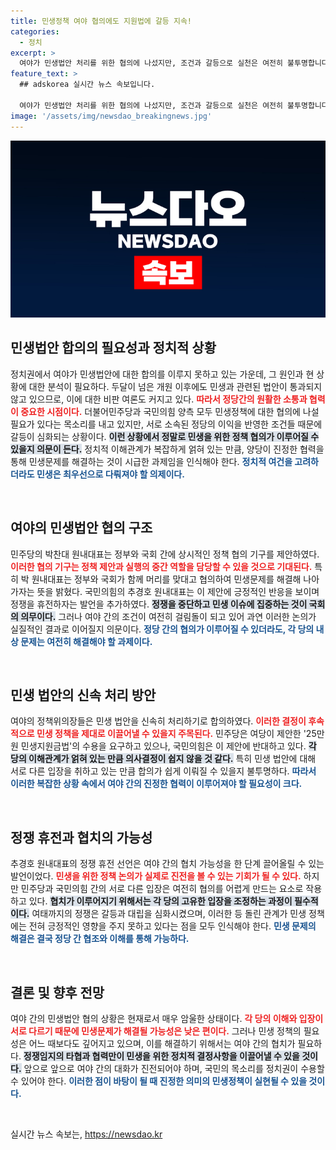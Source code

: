 ```yaml
---
title: 민생정책 여야 협의에도 지원법에 갈등 지속!
categories:
  - 정치
excerpt: >
  여야가 민생법안 처리를 위한 협의에 나섰지만, 조건과 갈등으로 실천은 여전히 불투명합니다. 민주당과 국민의힘의 상반된 입장 속에 민생 지원도 감감무소식! 정치권의 진짜 의도는 무엇일까요? 클릭해서 확인하세요!
feature_text: >
  ## adskorea 실시간 뉴스 속보입니다.

  여야가 민생법안 처리를 위한 협의에 나섰지만, 조건과 갈등으로 실천은 여전히 불투명합니다. 민주당과 국민의힘의 상반된 입장 속에 민생 지원도 감감무소식! 정치권의 진짜 의도는 무엇일까요? 클릭해서 확인하세요!
image: '/assets/img/newsdao_breakingnews.jpg'
---
```


<p><img src="/assets/img/newsdao_breakingnews.jpg" alt="adskorea 속보" /></p>

<h2 data-ke-size="size26">민생법안 합의의 필요성과 정치적 상황</h2>

<p data-ke-size="size16">정치권에서 여야가 민생법안에 대한 합의를 이루지 못하고 있는 가운데, 그 원인과 현 상황에 대한 분석이 필요하다. 두달이 넘은 개원 이후에도 민생과 관련된 법안이 통과되지 않고 있으므로, 이에 대한 비판 여론도 커지고 있다. <b><span style="color: #ee2323;">따라서 정당간의 원활한 소통과 협력이 중요한 시점이다.</span></b> 더불어민주당과 국민의힘 양측 모두 민생정책에 대한 협의에 나설 필요가 있다는 목소리를 내고 있지만, 서로 소속된 정당의 이익을 반영한 조건들 때문에 갈등이 심화되는 상황이다. <b><span style="background-color: #21538527;">이런 상황에서 정말로 민생을 위한 정책 협의가 이루어질 수 있을지 의문이 든다.</span></b> 정치적 이해관계가 복잡하게 얽혀 있는 만큼, 양당이 진정한 협력을 통해 민생문제를 해결하는 것이 시급한 과제임을 인식해야 한다. <b><span style="color: #1a5490;">정치적 여건을 고려하더라도 민생은 최우선으로 다뤄져야 할 의제이다.</span></b></p>

<p data-ke-size="size16">&nbsp;</p>

<h2 data-ke-size="size26">여야의 민생법안 협의 구조</h2>

<p data-ke-size="size16">민주당의 박찬대 원내대표는 정부와 국회 간에 상시적인 정책 협의 기구를 제안하였다. <b><span style="color: #ee2323;">이러한 협의 기구는 정책 제안과 실행의 중간 역할을 담당할 수 있을 것으로 기대된다.</span></b> 특히 박 원내대표는 정부와 국회가 함께 머리를 맞대고 협의하여 민생문제를 해결해 나아가자는 뜻을 밝혔다. 국민의힘의 추경호 원내대표는 이 제안에 긍정적인 반응을 보이며 정쟁을 휴전하자는 발언을 추가하였다. <b><span style="background-color: #21538527;">정쟁을 중단하고 민생 이슈에 집중하는 것이 국회의 의무이다.</span></b> 그러나 여야 간의 조건이 여전히 걸림돌이 되고 있어 과연 이러한 논의가 실질적인 결과로 이어질지 의문이다. <b><span style="color: #1a5490;">정당 간의 협의가 이루어질 수 있더라도, 각 당의 내상 문제는 여전히 해결해야 할 과제이다.</span></b></p>

<p data-ke-size="size16">&nbsp;</p>

<h2 data-ke-size="size26">민생 법안의 신속 처리 방안</h2>

<p data-ke-size="size16">여야의 정책위의장들은 민생 법안을 신속히 처리하기로 합의하였다. <b><span style="color: #ee2323;">이러한 결정이 후속적으로 민생 정책을 제대로 이끌어낼 수 있을지 주목된다.</span></b> 민주당은 여당이 제안한 '25만원 민생지원금법'의 수용을 요구하고 있으나, 국민의힘은 이 제안에 반대하고 있다. <b><span style="background-color: #21538527;">각 당의 이해관계가 얽혀 있는 만큼 의사결정이 쉽지 않을 것 같다.</span></b> 특히 민생 법안에 대해 서로 다른 입장을 취하고 있는 만큼 합의가 쉽게 이뤄질 수 있을지 불투명하다. <b><span style="color: #1a5490;">따라서 이러한 복잡한 상황 속에서 여야 간의 진정한 협력이 이루어져야 할 필요성이 크다.</span></b></p>

<p data-ke-size="size16">&nbsp;</p>

<h2 data-ke-size="size26">정쟁 휴전과 협치의 가능성</h2>

<p data-ke-size="size16">추경호 원내대표의 정쟁 휴전 선언은 여야 간의 협치 가능성을 한 단계 끌어올릴 수 있는 발언이었다. <b><span style="color: #ee2323;">민생을 위한 정책 논의가 실제로 진전을 볼 수 있는 기회가 될 수 있다.</span></b> 하지만 민주당과 국민의힘 간의 서로 다른 입장은 여전히 협의를 어렵게 만드는 요소로 작용하고 있다. <b><span style="background-color: #21538527;">협치가 이루어지기 위해서는 각 당의 고유한 입장을 조정하는 과정이 필수적이다.</span></b> 여태까지의 정쟁은 갈등과 대립을 심화시켰으며, 이러한 등 돌린 관계가 민생 정책에는 전혀 긍정적인 영향을 주지 못하고 있다는 점을 모두 인식해야 한다. <b><span style="color: #1a5490;">민생 문제의 해결은 결국 정당 간 협조와 이해를 통해 가능하다.</span></b></p>

<p data-ke-size="size16">&nbsp;</p>

<h2 data-ke-size="size26">결론 및 향후 전망</h2>

<p data-ke-size="size16">여야 간의 민생법안 협의 상황은 현재로서 매우 암울한 상태이다. <b><span style="color: #ee2323;">각 당의 이해와 입장이 서로 다르기 때문에 민생문제가 해결될 가능성은 낮은 편이다.</span></b> 그러나 민생 정책의 필요성은 어느 때보다도 깊어지고 있으며, 이를 해결하기 위해서는 여야 간의 협치가 필요하다. <b><span style="background-color: #21538527;">정쟁임지의 타협과 협력만이 민생을 위한 정치적 결정사항을 이끌어낼 수 있을 것이다.</span></b> 앞으로 앞으로 여야 간의 대화가 진전되어야 하며, 국민의 목소리를 정치권이 수용할 수 있어야 한다. <b><span style="color: #1a5490;">이러한 점이 바탕이 될 때 진정한 의미의 민생정책이 실현될 수 있을 것이다.</span></b></p>

<p data-ke-size="size16">&nbsp;</p>
실시간 뉴스 속보는, <a href="https://newsdao.kr" rel="dofollow">https://newsdao.kr</a>


